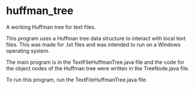 # huffman_tree
A working Huffman tree for text files.

This program uses a Huffman tree data structure to interact with local text files. This was made for .txt files and was intended to run on a Windows operating system.

The main program is in the TextFileHuffmanTree.java file and the code for the object nodes of the Huffman tree were written in the TreeNode.java file.

To run this program, run the TextFileHuffmanTree.java file.
